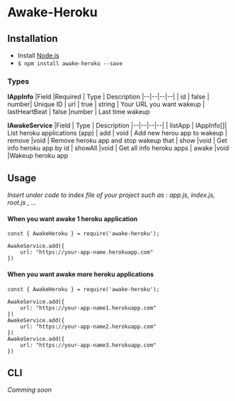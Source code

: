 # Awake-Heroku
## Installation

 - Install [Node.js](http://nodejs.org/) 
 - ```$ npm install awake-heroku --save```


### Types
**IAppInfo**
|Field  |Required  | Type | Description
|--|--|--|--|
| id | false | number| Unique ID 
| url | true | string | Your URL you want wakeup
| lastHeartBeat | false |number | Last time wakeup

**IAwakeService**
|Field    | Type | Description
|--|--|--|--|
| listApp  | IAppInfo[]| List heroku applications (app)
| add  | void | Add new herou app to wakeup
| remove  |void | Remove heroku app and stop wakeup that
| show  |void | Get info heroku app by id
| showAll  |void | Get all info heroku apps
| awake  |void |Wakeup heroku app

## Usage

*Insert under code to  index file of your project such as : app.js, index.js, root.js , ...*

#### When you want awake 1 heroku application
```
const { AwakeHeroku } = require('awake-heroku');

AwakeService.add({
	url: "https://your-app-name.herokuapp.com"
})
```
#### When you want awake more heroku applications
```
const { AwakeHeroku } = require('awake-heroku');

AwakeService.add({
	url: "https://your-app-name1.herokuapp.com"
})
AwakeService.add({
	url: "https://your-app-name2.herokuapp.com"
})
AwakeService.add({
	url: "https://your-app-name3.herokuapp.com"
})
```


## CLI
*Comming soon*
